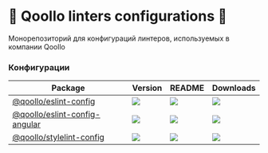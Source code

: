 # :whale: Qoollo linters configurations :whale:

Монорепозиторий для конфигураций линтеров, используемых в компании Qoollo

### Конфигурации

| **Package**                                                                              | **Version**                                                                    | **README**                                                                                      | **Downloads**                                                                                                               |
|------------------------------------------------------------------------------------------|--------------------------------------------------------------------------------| ----------------------------------------------------------------------------------------------- |-----------------------------------------------------------------------------------------------------------------------------|
| [@qoollo/eslint-config](https://npmjs.com/package/@qoollo/eslint-config)                 | ![](https://img.shields.io/npm/v/%40qoollo%2Feslint-config/latest.svg)         | [![](https://img.shields.io/badge/README--green.svg)](packages/eslint-config/README.md)         | [![](https://img.shields.io/npm/dw/@qoollo/eslint-config)](https://npmjs.com/package/@qoollo/eslint-config)                 |
| [@qoollo/eslint-config-angular](https://npmjs.com/package/@qoollo/eslint-config-angular) | ![](https://img.shields.io/npm/v/%40qoollo%2Feslint-config-angular/latest.svg) | [![](https://img.shields.io/badge/README--green.svg)](packages/eslint-config-angular/README.md) | [![](https://img.shields.io/npm/dw/@qoollo/eslint-config-angular)](https://npmjs.com/package/@qoollo/eslint-config-angular) |
| [@qoollo/stylelint-config](https://npmjs.com/package/@qoollo/stylelint-config)           | ![](https://img.shields.io/npm/v/%40qoollo%2Fstylelint-config/latest.svg)      | [![](https://img.shields.io/badge/README--green.svg)](packages/stylelint-config/README.md)      | [![](https://img.shields.io/npm/dw/@qoollo/stylelint-config)](https://npmjs.com/package/@qoollo/stylelint-config)           |